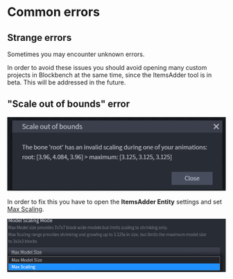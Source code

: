 # Common errors

## Strange errors

Sometimes you may encounter unknown errors.

In order to avoid these issues you should avoid opening many custom projects in Blockbench at the same time, since the ItemsAdder tool is in beta. This will be addressed in the future.

## "Scale out of bounds" error

![](<../../../../.gitbook/assets/image (42).png>)

In order to fix this you have to open the **ItemsAdder Entity** settings and set [Max Scaling](creation.md#configuring-the-model).

![](<../../../../.gitbook/assets/image (79).png>)
